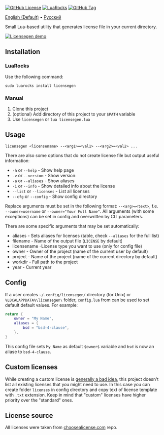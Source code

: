 [![GitHub License](https://img.shields.io/github/license/botantony/licensegen)](https://spdx.org/licenses/BSD-4-Clause.html)
[![LuaRocks](https://img.shields.io/luarocks/v/botantony/licensegen)](https://luarocks.org/modules/botantony/licensegen)
[![GitHub Tag](https://img.shields.io/github/v/tag/botantony/licensegen)](https://github.com/botantony/licensegen/tags)

[English (Default)](README.md) • [Русский](readme_i18n/ru.md)

Small Lua-based utility that generates license file in your current directory.

[![Licensegen demo](https://asciinema.org/a/05VjCIvSHRufPjatfqNhREZfT.svg)](https://asciinema.org/a/05VjCIvSHRufPjatfqNhREZfT)

## Installation
### LuaRocks
Use the following command:
```console
sudo luarocks install licensegen
```

### Manual
1. Clone this project
2. (optional) Add directory of this project to your `$PATH` variable
3. Use `licensegen` or `lua licensegen.lua`

## Usage
```console
licensegen <licensename> --<arg1>=<val1> --<arg2>=<val2> ...
```

There are also some options that do not create license file but output useful information:
- `-h` or `--help` - Show help page
- `-v` or `--version` - Show version
- `-a` or `--aliases` - Show aliases
- `-i` or `--info` - Show detailed info about the license
- `--list` or `--licenses` - List all licenses
- `--cfg` or `--config` - Show config directory

Replace arguments must be set in the following format: `--<arg>=<text>`, f.e. `--owner=username` or `--owner="Your Full Name"`. All arguments (with some exceptions) can be set in config and overwritten by CLI parameters.

There are some specific arguments that may be set automatically:
- aliases - Sets aliases for licenses (table, check `--aliases` for the full list)
- filename - Name of the output file (`LICENSE` by default)
- licensename -License type you want to use (only for config file)
- owner - Owner of the project (name of the current user by default)
- project - Name of the project (name of the current directory by default)
- workdir - Full path to the project
- year - Current year

## Config
If a user creates `~/.config/licensegen/` directory (for Unix) or `%LOCALAPPDATA%\licensegen\` folder, `config.lua` from can be used to set default default values. For example:
```lua
return {
    owner = "My Name",
    aliases = {
        bsd = "bsd-4-clause",
    },
}
```
This config file sets `My Name` as default `$owner$` variable and `bsd` is now an aliase to `bsd-4-clause`.

## Custom licenses
While creating a custom license is [generally a bad idea](https://ben.balter.com/2016/08/01/why-you-shouldnt-write-your-own-open-source-license/), this project doesn't list all existing licenses that you might need to use. In this case you can create folder `licenses` in config directory and copy text of license template with `.txt` extension. Keep in mind that "custom" licenses have higher priority over the "standard" ones.

## License source
All licenses were taken from [choosealicense.com](https://github.com/github/choosealicense.com) repo.
